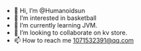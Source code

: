 - 👋 Hi, I’m @Humanoidsun
- 👀 I’m interested in basketball
- 🌱 I’m currently learning JVM.
- 💞️ I’m looking to collaborate on kv store.
- 📫 How to reach me 1071532391@qq.com

<!---
Humanoidsun/Humanoidsun is a ✨ special ✨ repository because its `README.md` (this file) appears on your GitHub profile.
You can click the Preview link to take a look at your changes.
--->
